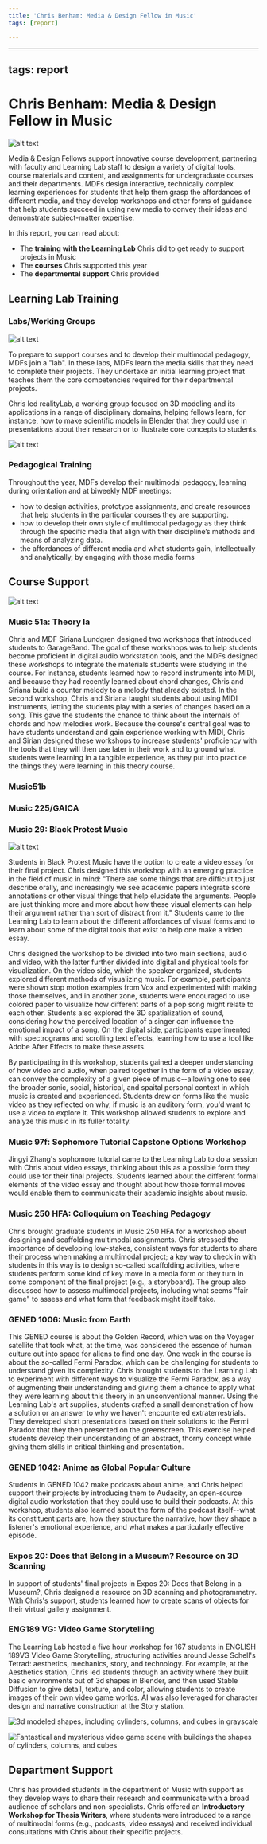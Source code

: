 ```yaml
---
title: 'Chris Benham: Media & Design Fellow in Music'
tags: [report]

---
```


---
tags: report
---

# Chris Benham: Media & Design Fellow in Music

![alt text](https://files.slack.com/files-pri/T0HTW3H0V-F063FFZ5JP5/fall_2023-18.png?pub_secret=b89a58149a)

Media & Design Fellows support innovative course development, partnering with faculty and Learning Lab staff to design a variety of digital tools, course materials and content, and assignments for undergraduate courses and their departments. MDFs design interactive, technically complex learning experiences for students that help them grasp the affordances of different media, and they develop workshops and other forms of guidance that help students succeed in using new media to convey their ideas and demonstrate subject-matter expertise. 

In this report, you can read about:
* The **training with the Learning Lab** Chris did to get ready to support projects in Music
* The **courses** Chris supported this year
* The **departmental support** Chris provided 

## Learning Lab Training

### Labs/Working Groups

![alt text](https://files.slack.com/files-pri/T0HTW3H0V-F05R3EZ6NEP/pxl_20230816_135228685.jpg?pub_secret=0fb336b263)

To prepare to support courses and to develop their multimodal pedagogy, MDFs join a "lab". In these labs, MDFs learn the media skills that they need to complete their projects. They undertake an initial learning project that teaches them the core competencies required for their departmental projects.

Chris led realityLab, a working group focused on 3D modeling and its applications in a range of disciplinary domains, helping fellows learn, for instance, how to make scientific models in Blender that they could use in presentations about their research or to illustrate core concepts to students.

![alt text](https://files.slack.com/files-pri/T0HTW3H0V-F064WA0MAQ0/mahler_trumpet.gif?pub_secret=ee2a8fe3a3)


### Pedagogical Training

Throughout the year, MDFs develop their multimodal pedagogy, learning during orientation and at biweekly MDF meetings:
* how to design activities, prototype assignments, and create resources that help students in the particular courses they are supporting. 
* how to develop their own style of multimodal pedagogy as they think through the specific media that align with their discipline’s methods and means of analyzing data. 
* the affordances of different media and what students gain, intellectually and analytically, by engaging with those media forms


## Course Support

![alt text](https://files.slack.com/files-pri/T0HTW3H0V-F064TP8BUS1/fall_2023-52.png?pub_secret=7331adf882)

### Music 51a: Theory Ia
Chris and MDF Siriana Lundgren designed two workshops that introduced students to GarageBand. The goal of these workshops was to help students become proficient in digital audio workstation tools, and the MDFs designed these workshops to integrate the materials students were studying in the course. For instance, students learned how to record instruments into MIDI, and because they had recently learned about chord changes, Chris and Siriana build a counter melody to a melody that already existed. In the second workshop, Chris and Siriana taught students about using MIDI instruments, letting the students play with   a series of changes based on a song. This gave the students the chance to think about the internals of chords and how melodies work. Because the course's central goal was to have students understand and gain experience working with MIDI, Chris and Sirian designed these workshops to increase students' proficiency with the tools that they will then use later in their work and to  ground what students were learning in a tangible experience, as they put into practice the things they were learning in this theory course.

### Music51b

### Music 225/GAICA

### Music 29: Black Protest Music
![alt text](https://files.slack.com/files-pri/T0HTW3H0V-F06GR1TLFMF/students-at-ll-6.png?pub_secret=cd824caff6)

Students in Black Protest Music have the option to create a video essay for their final project. Chris designed this workshop with an emerging practice in the field of music in mind: "There are some things that are difficult to just describe orally, and increasingly we see academic papers integrate score annotations or other visual things that help elucidate the arguments. People are just thinking more and more about how these visual elements can help their argument rather than sort of distract from it." Students came to the Learning Lab to learn about the different affordances of visual forms and to learn about some of the digital tools that exist to help one make a video essay. 
    
Chris designed the workshop to be divided into two main sections, audio and video, with the latter further divided into digital and physical tools for visualization. On the video side, which the speaker organized, students explored different methods of visualizing music. For example, participants were shown stop motion examples from Vox and experimented with making those themselves, and in another zone, students were encouraged to use colored paper to visualize how different parts of a pop song might relate to each other. Students also explored the 3D spatialization of sound, considering how the perceived location of a singer can influence the emotional impact of a song. On the digital side, participants experimented with spectrograms and scrolling text effects, learning how to use a tool like Adobe After Effects to make these assets. 

By participating in this workshop, students gained a deeper understanding of how video and audio, when paired together in the form of a video essay, can convey the complexity of a given piece of music--allowing one to see the broader sonic, social, historical, and spaital personal context in which music is created and experienced. Students drew on forms like the music video as they reflected on why, if music is an auditory form, you'd want to use a video to explore it. This workshop allowed students to explore and analyze this music in its fuller totality.

### Music 97f: Sophomore Tutorial Capstone Options Workshop
Jingyi Zhang's sophomore tutorial came to the Learning Lab to do a session with Chris about video essays, thinking about this as a possible form they could use for their final projects. Students learned about the different formal elements of the video essay and thought about how those formal moves would enable them to communicate their academic insights about music. 

### Music 250 HFA: Colloquium on Teaching Pedagogy
Chris brought graduate students in Music 250 HFA for a workshop about designing and scaffolding multimodal assignments. Chris stressed the importance of developing low-stakes, consistent ways for students to share their process when making a multimodal project; a key way to check in with students in this way is to design so-called scaffolding activities, where students perform some kind of key move in a media form or they turn in some component of the final project (e.g., a storyboard). The group also discussed how to assess multimodal projects, including what seems "fair game" to assess and what form that feedback might itself take.

### GENED 1006: Music from Earth
This GENED course is about the Golden Record, which was on the Voyager satellite that took what, at the time, was considered the essence of human culture out into space for aliens to find one day. One week in the course is about the so-called Fermi Paradox, which can be challenging for students to understand given its complexity. Chris brought students to the Learning Lab to experiment with different ways to visualize the Fermi Paradox, as a way of augmenting their understanding and giving them a chance to apply what they were learning about this theory in an unconventional manner. Using the Learning Lab's art supplies, students crafted a small demonstration of how a solution or an answer to why we haven't encountered extraterrestrials. They developed short presentations based on their solutions to the Fermi Paradox that they then presented on the greenscreen. This exercise helped students develop their understanding of an abstract, thorny concept while giving them skills in critical thinking and presentation.

### GENED 1042: Anime as Global Popular Culture
Students in GENED 1042 make podcasts about anime, and Chris helped support their projects by introducing them to Audacity, an open-source digital audio workstation that they could use to build their podcasts. At this workshop, students also learned about the form of the podcast itself--what its constituent parts are, how they structure the narrative, how they shape a listener's emotional experience, and what makes a particularly effective episode. 

### Expos 20: Does that Belong in a Museum? Resource on 3D Scanning
In support of students' final projects in Expos 20: Does that Belong in a Museum?, Chris designed a resource on 3D scanning and photogrammetry. With Chris's support, students learned how to create scans of objects for their virtual gallery assignment.

### ENG189 VG: Video Game Storytelling
The Learning Lab hosted a five hour workshop for 167 students in ENGLISH 189VG Video Game Storytelling, structuring activities around Jesse Schell's Tetrad: aesthetics, mechanics, story, and technology. For example, at the Aesthetics station, Chris led students through an activity where they built basic environments out of 3d shapes in Blender, and then used Stable Diffusion to give detail, texture, and color, allowing students to create images of their own video game worlds.  AI was also leveraged for character design and narrative construction at the Story station.

![3d modeled shapes, including cylinders, columns, and cubes in grayscale](https://files.slack.com/files-pri/T0HTW3H0V-F06PSDFGFC2/render\_green.local\_20240221\_112926.png?pub\_secret=320389bf2f)

![Fantastical and mysterious video game scene with buildings the shapes of cylinders, columns, and cubes](https://files.slack.com/files-pri/T0HTW3H0V-F06PUT1UW20/00032-3986639472.png?pub_secret=974871e6c2)

## Department Support

Chris has provided students in the department of Music with support as they develop ways to share their research and communicate with a broad audience of scholars and non-specialists. Chris offered an **Introductory Workshop for Thesis Writers**, where students were introduced to a range of multimodal forms (e.g., podcasts, video essays) and received individual consultations with Chris about their specific projects.
